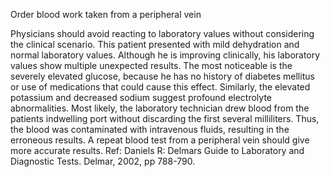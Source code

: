 Order blood work taken from a peripheral vein

Physicians should avoid reacting to laboratory values without considering the clinical scenario.  This patient presented with mild dehydration and normal laboratory values.  Although he is improving clinically, his laboratory values show multiple unexpected results.  The most noticeable is the severely elevated glucose, because he has no history of diabetes mellitus or use of medications that could cause this effect.  Similarly, the elevated potassium and decreased sodium suggest profound electrolyte abnormalities.  Most likely, the laboratory technician drew blood from the patients indwelling port without discarding the first several milliliters.  Thus, the blood was contaminated with intravenous fluids, resulting in the erroneous results.  A repeat blood test from a peripheral vein should give more accurate results. Ref: Daniels R: Delmars Guide to Laboratory and Diagnostic Tests. Delmar, 2002, pp 788-790.